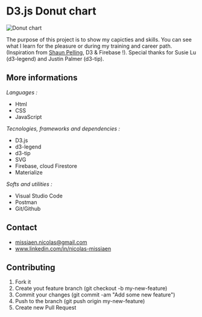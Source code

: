 # D3.js Donut chart

![Donut chart]( https://i72.servimg.com/u/f72/19/44/56/72/datavi11.png)

The purpose of this project is to show my capicties and skills. You can see what I learn for the pleasure or during my training and career path. (Inspiration from [Shaun Pelling](https://www.udemy.com/share/1020mmB0QSdV5URH8=/), D3 & Firebase !). Special thanks for Susie Lu (d3-legend) and Justin Palmer (d3-tip).

## More informations

*Languages :*
- Html
- CSS
- JavaScript

*Tecnologies, frameworks and dependencies :*
- D3.js
- d3-legend
- d3-tip
- SVG
- Firebase, cloud Firestore
- Materialize

*Softs and utilities :*
- Visual Studio Code
- Postman
- Git/Github

## Contact
- missiaen.nicolas@gmail.com
- www.linkedin.com/in/nicolas-missiaen

## Contributing
1. Fork it
2. Create yout feature branch (git checkout -b my-new-feature)
3. Commit your changes (git commit -am "Add some new feature")
4. Push to the branch (git push origin my-new-feature)
5. Create new Pull Request
